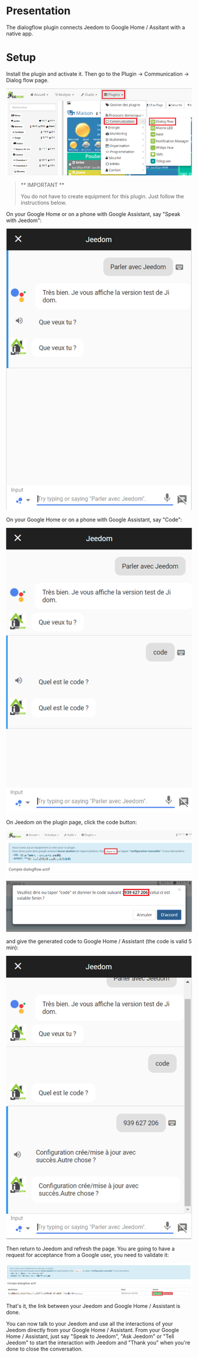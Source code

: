 # Presentation

The dialogflow plugin connects Jeedom to Google Home / Assitant with a native app.

# Setup

Install the plugin and activate it. Then go to the Plugin -> Communication -> Dialog flow page.

![dialogflow](../images/dialogflow1.png)

> ** IMPORTANT ** 
> 
> You do not have to create equipment for this plugin. Just follow the instructions below.

On your Google Home or on a phone with Google Assistant, say "Speak with Jeedom":

![dialogflow](../images/dialogflow2.png)

On your Google Home or on a phone with Google Assistant, say "Code":

![dialogflow](../images/dialogflow3.png)

On Jeedom on the plugin page, click the code button:

![dialogflow](../images/dialogflow4.png)

![dialogflow](../images/dialogflow5.png)

and give the generated code to Google Home / Assistant (the code is valid 5 min):

![dialogflow](../images/dialogflow6.png)

Then return to Jeedom and refresh the page. You are going to have a request for acceptance from a Google user, you need to validate it:

![dialogflow](../images/dialogflow7.png)

That's it, the link between your Jeedom and Google Home / Assistant is done.

You can now talk to your Jeedom and use all the interactions of your Jeedom directly from your Google Home / Assistant.
From your Google Home / Assistant, just say "Speak to Jeedom", "Ask Jeedom" or "Tell Jeedom" to start the interaction with Jeedom and "Thank you" when you're done to close the conversation.
